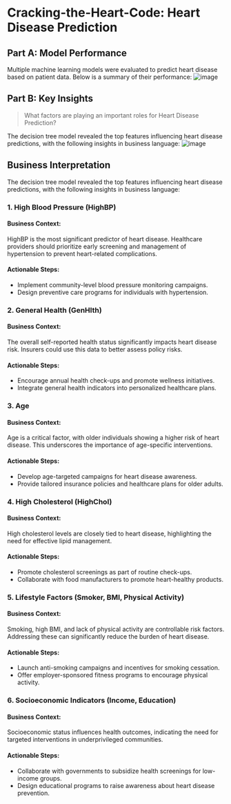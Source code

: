 # Cracking-the-Heart-Code: Heart Disease Prediction

## Part A: Model Performance
Multiple machine learning models were evaluated to predict heart disease based on patient data. Below is a summary of their performance:
![image](https://github.com/user-attachments/assets/38329982-3c28-48c1-be25-60be5c63b4ec)

## Part B: Key Insights
> What factors are playing an important roles for Heart Disease Prediction?

The decision tree model revealed the top features influencing heart disease predictions, with the following insights in business language:
![image](https://github.com/user-attachments/assets/dd2e7106-7132-4639-b636-38f20eedeb31)

## Business Interpretation
The decision tree model revealed the top features influencing heart disease predictions, with the following insights in business language:

### 1. High Blood Pressure (HighBP)
#### Business Context:
HighBP is the most significant predictor of heart disease. Healthcare providers should prioritize early screening and management of hypertension to prevent heart-related complications.
#### Actionable Steps:
- Implement community-level blood pressure monitoring campaigns.
- Design preventive care programs for individuals with hypertension.

### 2. General Health (GenHlth)

#### Business Context: 
The overall self-reported health status significantly impacts heart disease risk. Insurers could use this data to better assess policy risks.
#### Actionable Steps:
- Encourage annual health check-ups and promote wellness initiatives.
- Integrate general health indicators into personalized healthcare plans.

### 3. Age

#### Business Context: 
Age is a critical factor, with older individuals showing a higher risk of heart disease. This underscores the importance of age-specific interventions.
#### Actionable Steps:
- Develop age-targeted campaigns for heart disease awareness.
- Provide tailored insurance policies and healthcare plans for older adults.

### 4. High Cholesterol (HighChol)

#### Business Context: 
High cholesterol levels are closely tied to heart disease, highlighting the need for effective lipid management.
#### Actionable Steps:
- Promote cholesterol screenings as part of routine check-ups.
- Collaborate with food manufacturers to promote heart-healthy products.

### 5. Lifestyle Factors (Smoker, BMI, Physical Activity)

#### Business Context: 
Smoking, high BMI, and lack of physical activity are controllable risk factors. Addressing these can significantly reduce the burden of heart disease.
#### Actionable Steps:
- Launch anti-smoking campaigns and incentives for smoking cessation.
- Offer employer-sponsored fitness programs to encourage physical activity.

### 6. Socioeconomic Indicators (Income, Education)

#### Business Context: 
Socioeconomic status influences health outcomes, indicating the need for targeted interventions in underprivileged communities.
#### Actionable Steps:
- Collaborate with governments to subsidize health screenings for low-income groups.
- Design educational programs to raise awareness about heart disease prevention.
